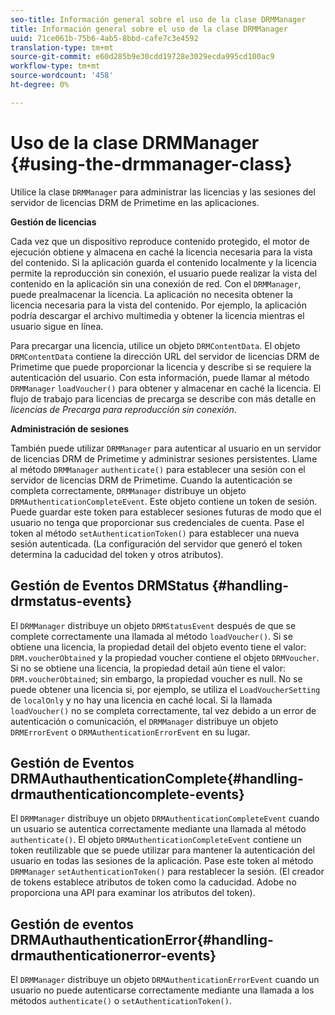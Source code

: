```yaml
---
seo-title: Información general sobre el uso de la clase DRMManager
title: Información general sobre el uso de la clase DRMManager
uuid: 71ce061b-75b6-4ab5-8bbd-cafe7c3e4592
translation-type: tm+mt
source-git-commit: e60d285b9e30cdd19728e3029ecda995cd100ac9
workflow-type: tm+mt
source-wordcount: '458'
ht-degree: 0%

---
```



# Uso de la clase DRMManager {#using-the-drmmanager-class}

Utilice la clase `DRMManager` para administrar las licencias y las sesiones del servidor de licencias DRM de Primetime en las aplicaciones.

**Gestión de licencias**

Cada vez que un dispositivo reproduce contenido protegido, el motor de ejecución obtiene y almacena en caché la licencia necesaria para la vista del contenido. Si la aplicación guarda el contenido localmente y la licencia permite la reproducción sin conexión, el usuario puede realizar la vista del contenido en la aplicación sin una conexión de red. Con el `DRMManager`, puede prealmacenar la licencia. La aplicación no necesita obtener la licencia necesaria para la vista del contenido. Por ejemplo, la aplicación podría descargar el archivo multimedia y obtener la licencia mientras el usuario sigue en línea.

Para precargar una licencia, utilice un objeto `DRMContentData`. El objeto `DRMContentData` contiene la dirección URL del servidor de licencias DRM de Primetime que puede proporcionar la licencia y describe si se requiere la autenticación del usuario. Con esta información, puede llamar al método `DRMManager` `loadVoucher()` para obtener y almacenar en caché la licencia. El flujo de trabajo para licencias de precarga se describe con más detalle en *licencias de Precarga para reproducción sin conexión*.

**Administración de sesiones**

También puede utilizar `DRMManager` para autenticar al usuario en un servidor de licencias DRM de Primetime y administrar sesiones persistentes. Llame al método `DRMManager` `authenticate()` para establecer una sesión con el servidor de licencias DRM de Primetime. Cuando la autenticación se completa correctamente, `DRMManager` distribuye un objeto `DRMAuthenticationCompleteEvent`. Este objeto contiene un token de sesión. Puede guardar este token para establecer sesiones futuras de modo que el usuario no tenga que proporcionar sus credenciales de cuenta. Pase el token al método `setAuthenticationToken()` para establecer una nueva sesión autenticada. (La configuración del servidor que generó el token determina la caducidad del token y otros atributos).

## Gestión de Eventos DRMStatus {#handling-drmstatus-events}

El `DRMManager` distribuye un objeto `DRMStatusEvent` después de que se complete correctamente una llamada al método `loadVoucher()`. Si se obtiene una licencia, la propiedad detail del objeto evento tiene el valor: `DRM.voucherObtained` y la propiedad voucher contiene el objeto `DRMVoucher`. Si no se obtiene una licencia, la propiedad detail aún tiene el valor: `DRM.voucherObtained`; sin embargo, la propiedad voucher es null. No se puede obtener una licencia si, por ejemplo, se utiliza el `LoadVoucherSetting` de `localOnly` y no hay una licencia en caché local. Si la llamada `loadVoucher()` no se completa correctamente, tal vez debido a un error de autenticación o comunicación, el `DRMManager` distribuye un objeto `DRMErrorEvent` o `DRMAuthenticationErrorEvent` en su lugar.

## Gestión de Eventos DRMAuthauthenticationComplete{#handling-drmauthenticationcomplete-events}

El `DRMManager` distribuye un objeto `DRMAuthenticationCompleteEvent` cuando un usuario se autentica correctamente mediante una llamada al método `authenticate()`. El objeto `DRMAuthenticationCompleteEvent` contiene un token reutilizable que se puede utilizar para mantener la autenticación del usuario en todas las sesiones de la aplicación. Pase este token al método `DRMManager` `setAuthenticationToken()` para restablecer la sesión. (El creador de tokens establece atributos de token como la caducidad. Adobe no proporciona una API para examinar los atributos del token).

## Gestión de eventos DRMAuthauthenticationError{#handling-drmauthenticationerror-events}

El `DRMManager` distribuye un objeto `DRMAuthenticationErrorEvent` cuando un usuario no puede autenticarse correctamente mediante una llamada a los métodos `authenticate()` o `setAuthenticationToken()`.